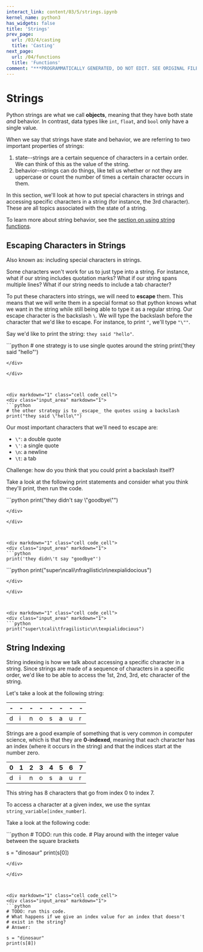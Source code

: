 ```yaml
---
interact_link: content/03/5/strings.ipynb
kernel_name: python3
has_widgets: false
title: 'Strings'
prev_page:
  url: /03/4/casting
  title: 'Casting'
next_page:
  url: /04/functions
  title: 'Functions'
comment: "***PROGRAMMATICALLY GENERATED, DO NOT EDIT. SEE ORIGINAL FILES IN /content***"
---
```



Strings
=======

Python strings are  what we call __objects__, meaning that they have both state *and* behavior. In contrast, data types like `int`, `float`, and `bool` only have a single value.

When we say that strings have state and behavior, we are referring to two important properties of strings:
1. state--strings are a certain sequence of characters in a certain order. We can think of this as the value of the string.
2. behavior--strings can do things, like tell us whether or not they are uppercase or count the number of times a certain character occurs in them.


In this section, we'll look at how to put special characters in strings and accessing specific characters in a string (for instance, the 3rd character). These are all topics associated with the state of a string.

To learn more about string behavior, see the [section on using string functions](../../04/2/using_functions.html#string-functions).



Escaping Characters in Strings
-----------

Also known as: including special characters in strings.

Some characters won't work for us to just type into a string. For instance, what if our string includes quotation marks? What if our string spans multiple lines? What if our string needs to include a tab character?

To put these characters into strings, we will need to __escape__ them. This means that we will write them in a special format so that python knows what we want in the string while still being able to type it as a regular string. Our escape character is the backslash `\`. We will type the backslash before the character that we'd like to escape. For instance, to print `"`, we'll type `"\""`.

Say we'd like to print the string: `they said "hello"`.



<div markdown="1" class="cell code_cell">
<div class="input_area" markdown="1">
```python
# one strategy is to use single quotes around the string
print('they said "hello"')  

```
</div>

</div>



<div markdown="1" class="cell code_cell">
<div class="input_area" markdown="1">
```python
# the other strategy is to _escape_ the quotes using a backslash
print("they said \"hello\"") 

```
</div>

</div>



Our most important characters that we'll need to escape are:
- `\"`: a double quote
- `\'`: a single quote
- `\n`: a newline 
- `\t`: a tab

Challenge: how do you think that you could print a backslash itself?

Take a look at the following print statements and consider what you think they'll print, then run the code.



<div markdown="1" class="cell code_cell">
<div class="input_area" markdown="1">
```python
print("they didn't say \"goodbye\"")

```
</div>

</div>



<div markdown="1" class="cell code_cell">
<div class="input_area" markdown="1">
```python
print('they didn\'t say "goodbye"')

```
</div>

</div>



<div markdown="1" class="cell code_cell">
<div class="input_area" markdown="1">
```python
print("super\ncali\nfragilistic\n\nexpialidocious")

```
</div>

</div>



<div markdown="1" class="cell code_cell">
<div class="input_area" markdown="1">
```python
print("super\tcali\tfragilistic\n\texpialidocious")

```
</div>

</div>



String Indexing
-----------------

String indexing is how we talk about accessing a specific character in a string. Since strings are made of a sequence of characters in a specific order, we'd like to be able to access the 1st, 2nd, 3rd, etc character of the string.

Let's take a look at the following string:


| - |-  | - | - | - | - |-  |-  | 
| --- | ---| --- | --- | --- | --- | --- | --- |
| d | i| n | o | s | a | u | r |



Strings are a good example of something that is very common in computer science, which is that they are __0-indexed__, meaning that each character has an index (where it occurs in the string) and that the indices start at the number zero.

|0 | 1| 2 | 3| 4 | 5 | 6 | 7 |
| --- | ---| --- | --- | --- | --- | --- | --- |
| d | i| n | o | s | a | u | r |

This string has 8 characters that go from index 0 to index 7.

To access a character at a given index, we use the syntax `string_variable[index_number]`.

Take a look at the following code:



<div markdown="1" class="cell code_cell">
<div class="input_area" markdown="1">
```python
# TODO: run this code.
# Play around with the integer value between the square brackets

s = "dinosaur"
print(s[0])

```
</div>

</div>



<div markdown="1" class="cell code_cell">
<div class="input_area" markdown="1">
```python
# TODO: run this code.
# What happens if we give an index value for an index that doesn't
# exist in the string?
# Answer:

s = "dinosaur"
print(s[8])

```
</div>

</div>

